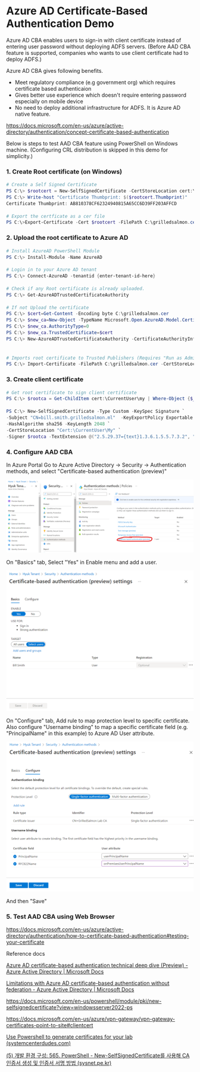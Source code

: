 # Azure AD Certificate-Based Authentication Demo


Azure AD CBA enables users to sign-in with client certificate instead of entering user password without deploying ADFS servers. (Before AAD CBA feature is supported, companies who wants to use client certificate had to deploy ADFS.)

Azure AD CBA gives following benefits.
 - Meet regulatory compliance (e.g government org) which requires certificate based authenticaion
 - Gives better use experience which doesn't require entering password especially on mobile device
 - No need to deploy additional infrastructure for ADFS. It is Azure AD native feature.

https://docs.microsoft.com/en-us/azure/active-directory/authentication/concept-certificate-based-authentication


Below is steps to test AAD CBA feature using PowerShell on Windows machine. (Configuring CRL distribution is skipped in this demo for simplicity.)

### 1. Create Root certificate (on Windows)

```powershell
# Create a Self Signed Certificate
PS C:\> $rootcert = New-SelfSignedCertificate -CertStoreLocation cert:\CurrentUser\My -DnsName "GrilledSalmon Lab CA" -KeyUsage CertSign
PS C:\> Write-host "Certificate Thumbprint: $($rootcert.Thumbprint)"
Certificate Thumbprint: AB810378CF62324940815A65CC6D39FF203AFFCD

# Export the certficate as a cer file
PS C:\>Export-Certificate -Cert $rootcert -FilePath C:\grilledsalmon.cer

```

### 2. Upload the root certificate to Azure AD

```powershell
# Install AzureAD PowerShell Module
PS C:\> Install-Module -Name AzureAD

# Login in to your Azure AD tenant
PS C:\> Connect-AzureAD -tenantid {enter-tenant-id-here}

# Check if any Root certificate is already uploaded. 
PS C:\> Get-AzureADTrustedCertificateAuthority

# If not Upload the certificate
PS C:\> $cert=Get-Content -Encoding byte C:\grilledsalmon.cer
PS C:\> $new_ca=New-Object -TypeName Microsoft.Open.AzureAD.Model.CertificateAuthorityInformation
PS C:\> $new_ca.AuthorityType=0 
PS C:\> $new_ca.TrustedCertificate=$cert
PS C:\> New-AzureADTrustedCertificateAuthority -CertificateAuthorityInformation $new_ca


# Imports root certificate to Trusted Publishers (Requires "Run as Administrator")
PS C:\> Import-Certificate -FilePath C:\grilledsalmon.cer -CertStoreLocation Cert:\LocalMachine\Root

```

### 3. Create client certificate 

```powershell
# Get root certificate to sign client certificate 
PS C:\> $rootca = Get-ChildItem cert:\CurrentUser\my | Where-Object {$_.Thumbprint -eq "AB810378CF62324940815A65CC6D39FF203AFFCD"}

PS C:\> New-SelfSignedCertificate -Type Custom -KeySpec Signature `
-Subject "CN=bill.smith.grilledsalmon.ml"  -KeyExportPolicy Exportable `
-HashAlgorithm sha256 -KeyLength 2048 `
-CertStoreLocation "Cert:\CurrentUser\My" `
-Signer $rootca -TextExtension @("2.5.29.37={text}1.3.6.1.5.5.7.3.2", "2.5.29.17={text}upn=bill.smith@grilledsalmon.ml")
```



### 4. Configure AAD CBA

In Azure Portal Go to Azure Active Directory -> Security -> Authentication methods, and select "Certificate-based authentication (preview)"

![image-20220303211857379](README.assets/image-20220303211857379.png)

On "Basics" tab, Select "Yes" in Enable menu and add a user.

![image-20220303212017299](README.assets/image-20220303212017299.png)

On "Configure" tab, Add rule to map protection level to specific certificate. Also configure "Username binding" to map a specific certificate field (e.g. "PrincipalName" in this example) to Azure AD User attribute. 

![image-20220303212119042](README.assets/image-20220303212119042.png)

And then "Save"

### 5. Test AAD CBA using Web Browser

https://docs.microsoft.com/en-us/azure/active-directory/authentication/how-to-certificate-based-authentication#testing-your-certificate



Reference docs

[Azure AD certificate-based authentication technical deep dive (Preview) - Azure Active Directory | Microsoft Docs](https://docs.microsoft.com/en-us/azure/active-directory/authentication/concept-certificate-based-authentication-technical-deep-dive)

[Limitations with Azure AD certificate-based authentication without federation - Azure Active Directory | Microsoft Docs](https://docs.microsoft.com/en-us/azure/active-directory/authentication/concept-certificate-based-authentication-limitations)

https://docs.microsoft.com/en-us/powershell/module/pki/new-selfsignedcertificate?view=windowsserver2022-ps

https://docs.microsoft.com/en-us/azure/vpn-gateway/vpn-gateway-certificates-point-to-site#clientcert

[Use Powershell to generate certificates for your lab (systemcenterdudes.com)](https://systemcenterdudes.com/powershell-generate-certificates-lab/)

[(5) 개발 환경 구성: 565. PowerShell - New-SelfSignedCertificate를 사용해 CA 인증서 생성 및 인증서 서명 방법 (sysnet.pe.kr)](https://www.sysnet.pe.kr/2/0/12588)



